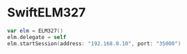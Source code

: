 # SwiftELM327



```swift
var elm = ELM327()
elm.delegate = self
elm.startSession(address: "192.168.0.10", port: "35000")
```
